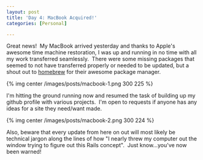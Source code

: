 ```yaml
---
layout: post
title: 'Day 4: MacBook Acquired!'
categories: [Personal]

---
```

<p>
Great news!  My MacBook arrived yesterday and thanks to Apple's awesome time machine restoration, I was up and running in no time with all my work transferred seamlessly.  There were some missing packages that seemed to not have transferred properly or needed to be updated, but a shout out to <a title="Homebrew" href="https://www.google.com/url?sa=t&amp;rct=j&amp;q=&amp;esrc=s&amp;source=web&amp;cd=1&amp;cad=rja&amp;ved=0CDYQFjAA&amp;url=http%3A%2F%2Fmxcl.github.com%2Fhomebrew%2F&amp;ei=s5gvUYv1LIGriAKDw4G4CA&amp;usg=AFQjCNF6OlsT382KquSbQwpnH6G5Rc0bqQ&amp;sig2=v2-VmpsWttwg2Bgf3mhelw&amp;bvm=bv.43148975,d.cGE" target="_blank">homebrew</a> for their awesome package manager.
</p>

{% img center /images/posts/macbook-1.png 300 225 %}

<p>
I'm hitting the ground running now and resumed the task of building up my github profile with various projects.  I'm open to requests if anyone has any ideas for a site they need/want made.
</p>

{% img center /images/posts/macbook-2.png 300 224 %}

<p>
Also, beware that every update from here on out will most likely be technical jargon along the lines of how "I nearly threw my computer out the window trying to figure out this Rails concept".  Just know...you've now been warned!
</p>
